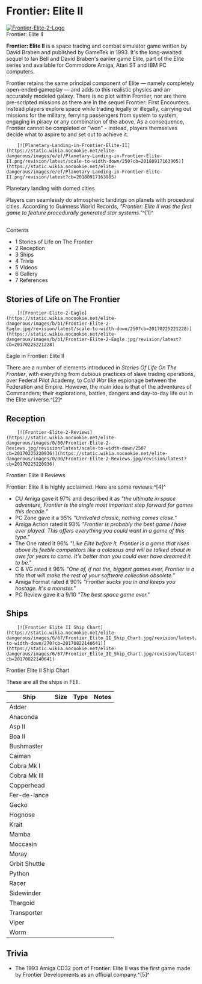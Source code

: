 # Frontier: Elite II
[![Frontier-Elite-2-Logo](https://static.wikia.nocookie.net/elite-dangerous/images/1/13/Frontier-Elite-2-Logo.png/revision/latest/scale-to-width-down/300?cb=20171226010333)](https://static.wikia.nocookie.net/elite-dangerous/images/1/13/Frontier-Elite-2-Logo.png/revision/latest?cb=20171226010333) 	 		 			 		 		 		 			
Frontier: Elite II
 		 	 

**Frontier: Elite II** is a space trading and combat simulator game written by David Braben and published by GameTek in 1993. It's the long-awaited sequel to Ian Bell and David Braben's earlier game Elite, part of the Elite series and available for Commodore Amiga, Atari ST and IBM PC computers.

Frontier retains the same principal component of Elite — namely completely open-ended gameplay — and adds to this realistic physics and an accurately modeled galaxy. There is no plot within Frontier, nor are there pre-scripted missions as there are in the sequel Frontier: First Encounters. Instead players explore space while trading legally or illegally, carrying out missions for the military, ferrying passengers from system to system, engaging in piracy or any combination of the above. As a consequence, Frontier cannot be completed or "won" - instead, players themselves decide what to aspire to and set out to achieve it.

 	 	[![Planetary-Landing-in-Frontier-Elite-II](https://static.wikia.nocookie.net/elite-dangerous/images/e/ef/Planetary-Landing-in-Frontier-Elite-II.png/revision/latest/scale-to-width-down/250?cb=20180917163905)](https://static.wikia.nocookie.net/elite-dangerous/images/e/ef/Planetary-Landing-in-Frontier-Elite-II.png/revision/latest?cb=20180917163905) 	 		 			 		 		 		 			
Planetary landing with domed cities
 		 	 

Players can seamlessly do atmospheric landings on planets with procedural cities. According to Guinness World Records, *"Frontier: Elite II was the first game to feature procedurally generated star systems."*^[1]^

## 

Contents

- 1 Stories of Life on The Frontier
- 2 Reception
- 3 Ships
- 4 Trivia
- 5 Videos
- 6 Gallery
- 7 References

## Stories of Life on The Frontier

 	 	[![Frontier-Elite-2-Eagle](https://static.wikia.nocookie.net/elite-dangerous/images/b/b1/Frontier-Elite-2-Eagle.jpg/revision/latest/scale-to-width-down/250?cb=20170225221228)](https://static.wikia.nocookie.net/elite-dangerous/images/b/b1/Frontier-Elite-2-Eagle.jpg/revision/latest?cb=20170225221228) 	 		 			 		 		 		 			
Eagle in Frontier: Elite II
 		 	 

There are a number of elements introduced in *Stories Of Life On The Frontier*, with everything from dubious practices of slave trading operations, over Federal Pilot Academy, to *Cold War* like espionage between the Federation and Empire. However, the main idea is that of the adventures of Commanders; their explorations, battles, dangers and day-to-day life out in the Elite universe.^[2]^

## Reception

 	 	[![Frontier-Elite-2-Reviews](https://static.wikia.nocookie.net/elite-dangerous/images/0/00/Frontier-Elite-2-Reviews.jpg/revision/latest/scale-to-width-down/250?cb=20170225220936)](https://static.wikia.nocookie.net/elite-dangerous/images/0/00/Frontier-Elite-2-Reviews.jpg/revision/latest?cb=20170225220936) 	 		 			 		 		 		 			
Frontier: Elite II Reviews
 		 	 

Frontier: Elite II is highly acclaimed. Here are some reviews:^[4]^

- CU Amiga gave it 97% and described it as *"the ultimate in space adventure, Frontier is the single most important step forward for games this decade."*
- PC Zone gave it a 95% *"Unrivaled classic, nothing comes close."*
- Amiga Action rated it 93% *"Frontier is probably the best game I have ever played. This offers everything you could want in a game of this type."*
- The One rated it 96% *"Like Elite before it, Frontier is a game that rises above its feeble competitors like a colossus and will be talked about in awe for years to come. It's better than you could ever have dreamed it to be."*
- C & VG rated it 96% *"One of, if not the, biggest games ever, Frontier is a title that will make the rest of your software collection obsolete."*
- Amiga Format rated it 90% *"Frontier sucks you in and keeps you hostage. It's a monster."*
- PC Review gave it a 9/10 *"The best space game ever."*

## Ships

 	 	[![Frontier Elite II Ship Chart](https://static.wikia.nocookie.net/elite-dangerous/images/6/67/Frontier_Elite_II_Ship_Chart.jpg/revision/latest/scale-to-width-down/270?cb=20170822140641)](https://static.wikia.nocookie.net/elite-dangerous/images/6/67/Frontier_Elite_II_Ship_Chart.jpg/revision/latest?cb=20170822140641) 	 		 			 		 		 		 			
Frontier Elite II Ship Chart
 		 	 

These are all the ships in FEII.

| Ship | Size | Type | Notes |
| --- | --- | --- | --- |
| Adder |  |  |  |
| Anaconda |  |  |  |
| Asp II |  |  |  |
| Boa II |  |  |  |
| Bushmaster |  |  |  |
| Caiman |  |  |  |
| Cobra Mk I |  |  |  |
| Cobra Mk III |  |  |  |
| Copperhead |  |  |  |
| Fer-de-lance |  |  |  |
| Gecko |  |  |  |
| Hognose |  |  |  |
| Krait |  |  |  |
| Mamba |  |  |  |
| Moccasin |  |  |  |
| Moray |  |  |  |
| Orbit Shuttle |  |  |  |
| Python |  |  |  |
| Racer |  |  |  |
| Sidewinder |  |  |  |
| Thargoid |  |  |  |
| Transporter |  |  |  |
| Viper |  |  |  |
| Worm |  |  |  |

## Trivia

- The 1993 Amiga CD32 port of Frontier: Elite II was the first game made by Frontier Developments as an official company.^[5]^